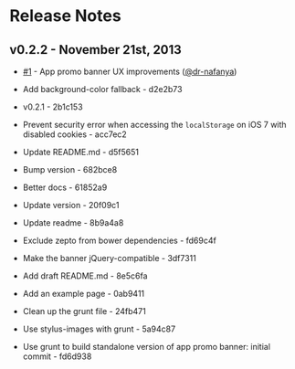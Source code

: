 # Release Notes

## v0.2.2 - November 21st, 2013

- [#1](https://github.com/walmartlabs/phoenix-app-promo/pull/1) - App promo banner UX improvements ([@dr-nafanya](https://api.github.com/users/dr-nafanya))

- Add background-color fallback - d2e2b73
- v0.2.1 - 2b1c153
- Prevent security error when accessing the `localStorage` on iOS 7 with disabled cookies - acc7ec2
- Update README.md - d5f5651
- Bump version - 682bce8
- Better docs - 61852a9
- Update version - 20f09c1
- Update readme - 8b9a4a8
- Exclude zepto from bower dependencies - fd69c4f
- Make the banner jQuery-compatible - 3df7311
- Add draft README.md - 8e5c6fa
- Add an example page - 0ab9411
- Clean up the grunt file - 24fb471
- Use stylus-images with grunt - 5a94c87
- Use grunt to build standalone version of app promo banner: initial commit - fd6d938
